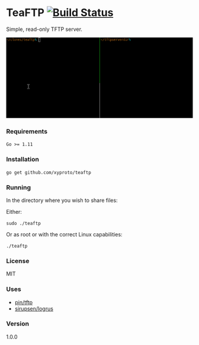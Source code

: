 # TeaFTP [![Build Status](https://travis-ci.org/xyproto/teaftp.svg?branch=master)](https://travis-ci.org/xyproto/teaftp)

Simple, read-only TFTP server.

![teaftp](img/teaftp.gif)

### Requirements

    Go >= 1.11

### Installation

    go get github.com/xyproto/teaftp

### Running

In the directory where you wish to share files:

Either:

    sudo ./teaftp

Or as root or with the correct Linux capabilities:

    ./teaftp

### License

MIT

### Uses

* [pin/tftp](https://github.com/pin/tftp)
* [sirupsen/logrus](https://github.com/sirupsen/logrus)

### Version

1.0.0
